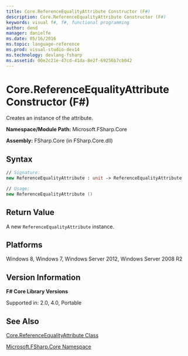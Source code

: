 ```yaml
---
title: Core.ReferenceEqualityAttribute Constructor (F#)
description: Core.ReferenceEqualityAttribute Constructor (F#)
keywords: visual f#, f#, functional programming
author: dend
manager: danielfe
ms.date: 05/16/2016
ms.topic: language-reference
ms.prod: visual-studio-dev14
ms.technology: devlang-fsharp
ms.assetid: 00e2c21e-47cd-41da-8e2f-69256b7cb042 
---
```


# Core.ReferenceEqualityAttribute Constructor (F#)

Creates an instance of the attribute.

**Namespace/Module Path:** Microsoft.FSharp.Core

**Assembly:** FSharp.Core (in FSharp.Core.dll)


## Syntax

```fsharp
// Signature:
new ReferenceEqualityAttribute : unit -> ReferenceEqualityAttribute

// Usage:
new ReferenceEqualityAttribute ()
```

## Return Value

A new `ReferenceEqualityAttribute` instance.

## Platforms
Windows 8, Windows 7, Windows Server 2012, Windows Server 2008 R2


## Version Information
**F# Core Library Versions**

Supported in: 2.0, 4.0, Portable

## See Also
[Core.ReferenceEqualityAttribute Class](Core.ReferenceEqualityAttribute-Class-%5BFSharp%5D.md)

[Microsoft.FSharp.Core Namespace](Microsoft.FSharp.Core-Namespace-%5BFSharp%5D.md)